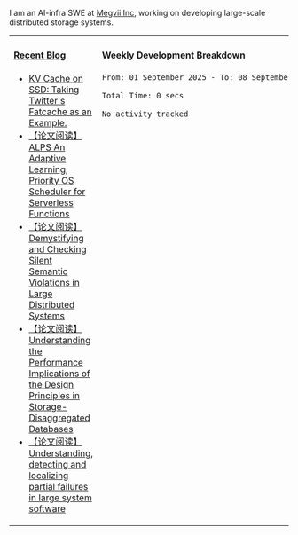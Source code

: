 I am an AI-infra SWE at [Megvii Inc](https://en.megvii.com/), working on developing large-scale distributed storage systems.

<table width="960px">
<tr>
<td valign="top" width="50%">

#### <a href="https://www.kongjun18.me" target="_blank">Recent Blog</a>

<!-- BLOG-POST-LIST:START -->
- [KV Cache on SSD: Taking Twitter&#39;s Fatcache as an Example.](https://kongjun18.github.io/posts/kv-cache-on-disk-taking-twitters-fatcache-as-an-example/)
- [【论文阅读】ALPS An Adaptive Learning, Priority OS Scheduler for Serverless Functions](https://kongjun18.github.io/posts/alps-an-adaptive-learning-priority-os-scheduler-for-serverless-functions/)
- [【论文阅读】Demystifying and Checking Silent Semantic Violations in Large Distributed Systems](https://kongjun18.github.io/posts/demystifying-and-checking-silent-semantic-violations-in-large-distributed-systems/)
- [【论文阅读】Understanding the Performance Implications of the Design Principles in Storage-Disaggregated Databases](https://kongjun18.github.io/posts/understanding-the-performance-implications-of-the-design-principles-in-storage-disaggregated-databases/)
- [【论文阅读】Understanding, detecting and localizing partial failures in large system software](https://kongjun18.github.io/posts/understanding-detecting-and-localizing-partial-failures-in-large-system-software/)
<!-- BLOG-POST-LIST:END -->

</td>
<td valign="top" width="50%">

#### Weekly Development Breakdown

<!--START_SECTION:waka-->

```txt
From: 01 September 2025 - To: 08 September 2025

Total Time: 0 secs

No activity tracked
```

<!--END_SECTION:waka-->
</td>
</tr>

</table>
